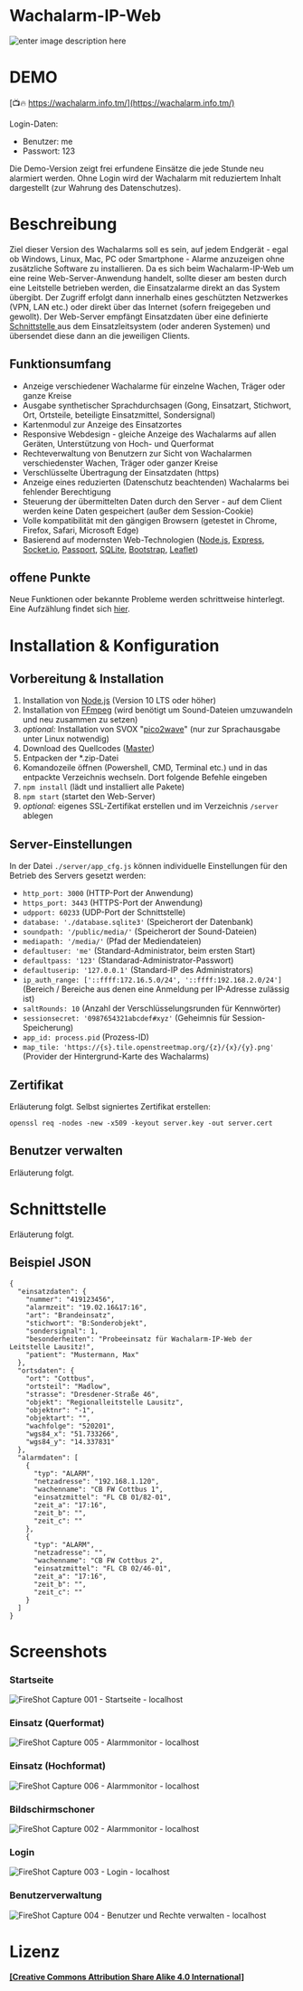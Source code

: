 # Wachalarm-IP-Web
![enter image description here](https://user-images.githubusercontent.com/19272095/54090568-cbbe6d00-4375-11e9-937e-ae2a6cd9ea7a.jpg)
# DEMO
[📺🔥 https://wachalarm.info.tm/](https://wachalarm.info.tm/)

Login-Daten:
- Benutzer: me
- Passwort: 123

Die Demo-Version zeigt frei erfundene Einsätze die jede Stunde neu alarmiert werden. Ohne Login wird der Wachalarm mit reduziertem Inhalt dargestellt (zur Wahrung des Datenschutzes).

# Beschreibung
Ziel dieser Version des Wachalarms soll es sein, auf jedem Endgerät - egal ob Windows, Linux, Mac, PC oder Smartphone - Alarme anzuzeigen ohne zusätzliche Software zu installieren. Da es sich beim Wachalarm-IP-Web um eine reine Web-Server-Anwendung handelt, sollte dieser am besten durch eine Leitstelle betrieben werden, die Einsatzalarme direkt an das System übergibt. Der Zugriff erfolgt dann innerhalb eines geschützten Netzwerkes (VPN, LAN etc.) oder direkt über das Internet (sofern freigegeben und gewollt).
Der Web-Server empfängt Einsatzdaten über eine definierte [Schnittstelle
](#schnittstelle) aus dem Einsatzleitsystem (oder anderen Systemen) und übersendet diese dann  an die jeweiligen Clients.

## Funktionsumfang
 - Anzeige verschiedener Wachalarme für einzelne Wachen, Träger oder ganze Kreise
 - Ausgabe synthetischer Sprachdurchsagen (Gong, Einsatzart, Stichwort, Ort, Ortsteile, beteiligte Einsatzmittel, Sondersignal)
 - Kartenmodul zur Anzeige des Einsatzortes
 - Responsive Webdesign - gleiche Anzeige des Wachalarms auf allen Geräten, Unterstützung von Hoch- und Querformat
 - Rechteverwaltung von Benutzern zur Sicht von Wachalarmen verschiedenster Wachen, Träger oder ganzer Kreise
 - Verschlüsselte Übertragung der Einsatzdaten (https)
 - Anzeige eines reduzierten (Datenschutz beachtenden) Wachalarms bei fehlender Berechtigung
 - Steuerung der übermittelten Daten durch den Server - auf dem Client werden keine Daten gespeichert (außer dem Session-Cookie)
 - Volle kompatibilität mit den gängigen Browsern (getestet in Chrome, Firefox, Safari, Microsoft Edge)
 - Basierend auf modernsten Web-Technologien ([Node.js](https://nodejs.org/), [Express](https://expressjs.com/de/), [Socket.io](https://socket.io/), [Passport](http://www.passportjs.org/), [SQLite](https://www.sqlite.org/), [Bootstrap](https://getbootstrap.com/), [Leaflet](https://leafletjs.com/))

## offene Punkte
Neue Funktionen oder bekannte Probleme werden schrittweise hinterlegt.
Eine Aufzählung findet sich [hier](https://github.com/Robert-112/Wachalarm-IP-Web/TODO.md).


# Installation & Konfiguration
## Vorbereitung & Installation
 1. Installation von [Node.js](https://nodejs.org/) (Version 10 LTS oder höher)
 2. Installation von [FFmpeg](https://www.ffmpeg.org/) (wird benötigt um Sound-Dateien umzuwandeln und neu zusammen zu setzen)
 3. *optional:* Installation von SVOX "[pico2wave](https://wiki.ubuntuusers.de/Sprachausgabe/#SVOX-pico2wave)" (nur zur Sprachausgabe unter Linux notwendig)
 4. Download des Quellcodes ([Master](https://github.com/Robert-112/Wachalarm-IP-Web/archive/master.zip))
 5. Entpacken der *.zip-Datei
 6. Komandozeile öffnen (Powershell, CMD, Terminal etc.) und in das entpackte Verzeichnis wechseln. Dort folgende Befehle eingeben
 7. `npm install` (lädt und installiert alle Pakete)
 8. `npm start` (startet den Web-Server)
 9. *optional:* eigenes SSL-Zertifikat erstellen und im Verzeichnis `/server` ablegen

## Server-Einstellungen
In der Datei `./server/app_cfg.js` können individuelle Einstellungen für den Betrieb des Servers gesetzt werden:
 - `http_port: 3000` (HTTP-Port der Anwendung)
 - `https_port: 3443` (HTTPS-Port der Anwendung)
 - `udpport: 60233` (UDP-Port der Schnittstelle)
 - `database: './database.sqlite3'` (Speicherort der Datenbank)
 - `soundpath: '/public/media/'` (Speicherort der Sound-Dateien)
 - `mediapath: '/media/'` (Pfad der Mediendateien)
 - `defaultuser: 'me'` (Standard-Administrator, beim ersten Start)
 - `defaultpass: '123'` (Standarad-Administrator-Passwort)
 - `defaultuserip: '127.0.0.1'` (Standard-IP des Administrators)
 - `ip_auth_range: ['::ffff:172.16.5.0/24', '::ffff:192.168.2.0/24']` (Bereich / Bereiche aus denen eine Anmeldung per IP-Adresse zulässig ist)
 - `saltRounds: 10` (Anzahl der Verschlüsselungsrunden für Kennwörter)
 - `sessionsecret: '0987654321abcdef#xyz'` (Geheimnis für Session-Speicherung)
 - `app_id: process.pid` (Prozess-ID)
 - `map_tile: 'https://{s}.tile.openstreetmap.org/{z}/{x}/{y}.png'` (Provider der Hintergrund-Karte des Wachalarms)

## Zertifikat
Erläuterung folgt.
Selbst signiertes Zertifikat erstellen:

    openssl req -nodes -new -x509 -keyout server.key -out server.cert

## Benutzer verwalten
Erläuterung folgt.
# Schnittstelle
Erläuterung folgt.
## Beispiel JSON
    {
      "einsatzdaten": {
        "nummer": "419123456",
        "alarmzeit": "19.02.16&17:16",
        "art": "Brandeinsatz",
        "stichwort": "B:Sonderobjekt",
        "sondersignal": 1,
        "besonderheiten": "Probeeinsatz für Wachalarm-IP-Web der Leitstelle Lausitz!",
        "patient": "Mustermann, Max"
      },
      "ortsdaten": {
        "ort": "Cottbus",
        "ortsteil": "Madlow",
        "strasse": "Dresdener-Straße 46",
        "objekt": "Regionalleitstelle Lausitz",
        "objektnr": "-1",
        "objektart": "",
        "wachfolge": "520201",
        "wgs84_x": "51.733266",
        "wgs84_y": "14.337831"
      },
      "alarmdaten": [
        {
          "typ": "ALARM",
          "netzadresse": "192.168.1.120",
          "wachenname": "CB FW Cottbus 1",
          "einsatzmittel": "FL CB 01/82-01",
          "zeit_a": "17:16",
          "zeit_b": "",
          "zeit_c": ""
        },
        {
          "typ": "ALARM",
          "netzadresse": "",
          "wachenname": "CB FW Cottbus 2",
          "einsatzmittel": "FL CB 02/46-01",
          "zeit_a": "17:16",
          "zeit_b": "",
          "zeit_c": ""
        }
      ]
    }
# Screenshots
### Startseite
![FireShot Capture 001 - Startseite - localhost](https://user-images.githubusercontent.com/19272095/54091416-0b8a5200-4380-11e9-8ecd-9125e033a5e3.png)
### Einsatz (Querformat)
![FireShot Capture 005 - Alarmmonitor - localhost](https://user-images.githubusercontent.com/19272095/54091420-0c22e880-4380-11e9-8fbd-a047d9fae63e.png)
### Einsatz (Hochformat)
![FireShot Capture 006 - Alarmmonitor - localhost](https://user-images.githubusercontent.com/19272095/54091415-0b8a5200-4380-11e9-800b-e34ad99eeae5.png)
### Bildschirmschoner
![FireShot Capture 002 - Alarmmonitor - localhost](https://user-images.githubusercontent.com/19272095/54091417-0b8a5200-4380-11e9-8775-e64f089c92e9.png)
### Login
![FireShot Capture 003 - Login - localhost](https://user-images.githubusercontent.com/19272095/54091418-0c22e880-4380-11e9-8657-5011db2435df.png)
### Benutzerverwaltung
![FireShot Capture 004 - Benutzer und Rechte verwalten - localhost](https://user-images.githubusercontent.com/19272095/54091419-0c22e880-4380-11e9-8677-b7f9db1a422d.png)
# Lizenz
#### [\[Creative Commons Attribution Share Alike 4.0 International\]](https://github.com/Robert-112/Wachalarm-IP-Web/blob/master/LICENSE.md)
